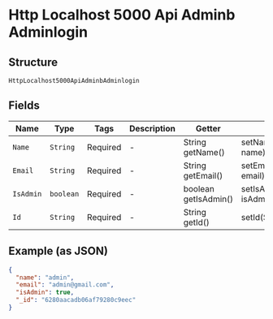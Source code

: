 
# Http Localhost 5000 Api Adminb Adminlogin

## Structure

`HttpLocalhost5000ApiAdminbAdminlogin`

## Fields

| Name | Type | Tags | Description | Getter | Setter |
|  --- | --- | --- | --- | --- | --- |
| `Name` | `String` | Required | - | String getName() | setName(String name) |
| `Email` | `String` | Required | - | String getEmail() | setEmail(String email) |
| `IsAdmin` | `boolean` | Required | - | boolean getIsAdmin() | setIsAdmin(boolean isAdmin) |
| `Id` | `String` | Required | - | String getId() | setId(String id) |

## Example (as JSON)

```json
{
  "name": "admin",
  "email": "admin@gmail.com",
  "isAdmin": true,
  "_id": "6280aacadb06af79280c9eec"
}
```

